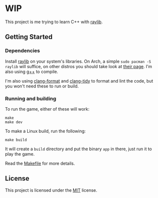 # WIP

This project is me trying to learn C++ with [raylib](https://github.com/raysan5/raylib).

## Getting Started

### Dependencies

Install [raylib](https://github.com/raysan5/raylib) on your system's libraries. On Arch, a simple `sudo pacman -S raylib` will suffice, on other distros you should take look at [their page](https://github.com/raysan5/raylib/wiki/Working-on-GNU-Linux). I'm also using [g++](https://wiki.archlinux.org/title/GNU_Compiler_Collection) to compile.

I'm also using [clang-format](https://clang.llvm.org/docs/ClangFormat.html) and [clang-tidy](https://clang.llvm.org/extra/clang-tidy/) to format and lint the code, but you won't need these to run or build.

### Running and building

To run the game, either of these will work:

```console
make
make dev
```

To make a Linux build, run the following:

```console
make build
```

It will create a `build` directory and put the binary `app` in there, just run it to play the game.

Read the [Makefile](Makefile) for more details.

## License

This project is licensed under the [MIT](https://opensource.org/license/mit/) license.
